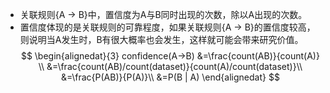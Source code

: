 - 关联规则{A -> B}中，置信度为A与B同时出现的次数，除以A出现的次数。
- 置信度体现的是关联规则的可靠程度，如果关联规则{A -> B}的置信度较高，则说明当A发生时，B有很大概率也会发生，这样就可能会带来研究价值。
$$
\begin{alignedat}{3}
confidence(A->B) &=\frac{count(AB)}{count(A)} \\
&=\frac{count(AB)/count(dataset)}{count(A)/count(dataset)}\\
&=\frac{P(AB)}{P(A)}\\
&=P(B | A)
\end{alignedat}
$$